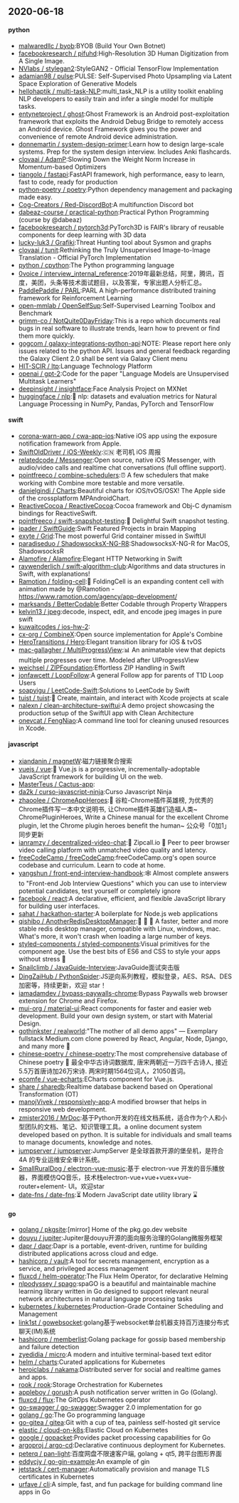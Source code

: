 ## 2020-06-18

#### python
* [malwaredllc / byob](https://github.com/malwaredllc/byob):BYOB (Build Your Own Botnet)
* [facebookresearch / pifuhd](https://github.com/facebookresearch/pifuhd):High-Resolution 3D Human Digitization from A Single Image.
* [NVlabs / stylegan2](https://github.com/NVlabs/stylegan2):StyleGAN2 - Official TensorFlow Implementation
* [adamian98 / pulse](https://github.com/adamian98/pulse):PULSE: Self-Supervised Photo Upsampling via Latent Space Exploration of Generative Models
* [hellohaptik / multi-task-NLP](https://github.com/hellohaptik/multi-task-NLP):multi_task_NLP is a utility toolkit enabling NLP developers to easily train and infer a single model for multiple tasks.
* [entynetproject / ghost](https://github.com/entynetproject/ghost):Ghost Framework is an Android post-exploitation framework that exploits the Android Debug Bridge to remotely access an Android device. Ghost Framework gives you the power and convenience of remote Android device administration.
* [donnemartin / system-design-primer](https://github.com/donnemartin/system-design-primer):Learn how to design large-scale systems. Prep for the system design interview. Includes Anki flashcards.
* [clovaai / AdamP](https://github.com/clovaai/AdamP):Slowing Down the Weight Norm Increase in Momentum-based Optimizers
* [tiangolo / fastapi](https://github.com/tiangolo/fastapi):FastAPI framework, high performance, easy to learn, fast to code, ready for production
* [python-poetry / poetry](https://github.com/python-poetry/poetry):Python dependency management and packaging made easy.
* [Cog-Creators / Red-DiscordBot](https://github.com/Cog-Creators/Red-DiscordBot):A multifunction Discord bot
* [dabeaz-course / practical-python](https://github.com/dabeaz-course/practical-python):Practical Python Programming (course by @dabeaz)
* [facebookresearch / pytorch3d](https://github.com/facebookresearch/pytorch3d):PyTorch3D is FAIR's library of reusable components for deep learning with 3D data
* [lucky-luk3 / Grafiki](https://github.com/lucky-luk3/Grafiki):Threat Hunting tool about Sysmon and graphs
* [clovaai / tunit](https://github.com/clovaai/tunit):Rethinking the Truly Unsupervised Image-to-Image Translation - Official PyTorch Implementation
* [python / cpython](https://github.com/python/cpython):The Python programming language
* [0voice / interview_internal_reference](https://github.com/0voice/interview_internal_reference):2019年最新总结，阿里，腾讯，百度，美团，头条等技术面试题目，以及答案，专家出题人分析汇总。
* [PaddlePaddle / PARL](https://github.com/PaddlePaddle/PARL):PARL A high-performance distributed training framework for Reinforcement Learning
* [open-mmlab / OpenSelfSup](https://github.com/open-mmlab/OpenSelfSup):Self-Supervised Learning Toolbox and Benchmark
* [grimm-co / NotQuite0DayFriday](https://github.com/grimm-co/NotQuite0DayFriday):This is a repo which documents real bugs in real software to illustrate trends, learn how to prevent or find them more quickly.
* [gogcom / galaxy-integrations-python-api](https://github.com/gogcom/galaxy-integrations-python-api):NOTE: Please report here only issues related to the python API. Issues and general feedback regarding the Galaxy Client 2.0 shall be sent via Galaxy Client menu
* [HIT-SCIR / ltp](https://github.com/HIT-SCIR/ltp):Language Technology Platform
* [openai / gpt-2](https://github.com/openai/gpt-2):Code for the paper "Language Models are Unsupervised Multitask Learners"
* [deepinsight / insightface](https://github.com/deepinsight/insightface):Face Analysis Project on MXNet
* [huggingface / nlp](https://github.com/huggingface/nlp):🤗
nlp: datasets and evaluation metrics for Natural Language Processing in NumPy, Pandas, PyTorch and TensorFlow

#### swift
* [corona-warn-app / cwa-app-ios](https://github.com/corona-warn-app/cwa-app-ios):Native iOS app using the exposure notification framework from Apple.
* [SwiftOldDriver / iOS-Weekly](https://github.com/SwiftOldDriver/iOS-Weekly):🇨🇳
老司机 iOS 周报
* [relatedcode / Messenger](https://github.com/relatedcode/Messenger):Open source, native iOS Messenger, with audio/video calls and realtime chat conversations (full offline support).
* [pointfreeco / combine-schedulers](https://github.com/pointfreeco/combine-schedulers):⏰
A few schedulers that make working with Combine more testable and more versatile.
* [danielgindi / Charts](https://github.com/danielgindi/Charts):Beautiful charts for iOS/tvOS/OSX! The Apple side of the crossplatform MPAndroidChart.
* [ReactiveCocoa / ReactiveCocoa](https://github.com/ReactiveCocoa/ReactiveCocoa):Cocoa framework and Obj-C dynamism bindings for ReactiveSwift.
* [pointfreeco / swift-snapshot-testing](https://github.com/pointfreeco/swift-snapshot-testing):📸
Delightful Swift snapshot testing.
* [ipader / SwiftGuide](https://github.com/ipader/SwiftGuide):Swift Featured Projects in brain Mapping
* [exyte / Grid](https://github.com/exyte/Grid):The most powerful Grid container missed in SwiftUI
* [paradiseduo / ShadowsocksX-NG-R8](https://github.com/paradiseduo/ShadowsocksX-NG-R8):ShadowsocksX-NG-R for MacOS, ShadowsocksR
* [Alamofire / Alamofire](https://github.com/Alamofire/Alamofire):Elegant HTTP Networking in Swift
* [raywenderlich / swift-algorithm-club](https://github.com/raywenderlich/swift-algorithm-club):Algorithms and data structures in Swift, with explanations!
* [Ramotion / folding-cell](https://github.com/Ramotion/folding-cell):📃
FoldingCell is an expanding content cell with animation made by @Ramotion - https://www.ramotion.com/agency/app-development/
* [marksands / BetterCodable](https://github.com/marksands/BetterCodable):Better Codable through Property Wrappers
* [kelvin13 / jpeg](https://github.com/kelvin13/jpeg):decode, inspect, edit, and encode jpeg images in pure swift
* [kuwaitcodes / ios-hw-2](https://github.com/kuwaitcodes/ios-hw-2):
* [cx-org / CombineX](https://github.com/cx-org/CombineX):Open source implementation for Apple's Combine
* [HeroTransitions / Hero](https://github.com/HeroTransitions/Hero):Elegant transition library for iOS & tvOS
* [mac-gallagher / MultiProgressView](https://github.com/mac-gallagher/MultiProgressView):📊
An animatable view that depicts multiple progresses over time. Modeled after UIProgressView
* [weichsel / ZIPFoundation](https://github.com/weichsel/ZIPFoundation):Effortless ZIP Handling in Swift
* [jonfawcett / LoopFollow](https://github.com/jonfawcett/LoopFollow):A general Follow app for parents of T1D Loop Users
* [soapyigu / LeetCode-Swift](https://github.com/soapyigu/LeetCode-Swift):Solutions to LeetCode by Swift
* [tuist / tuist](https://github.com/tuist/tuist):🚀
Create, maintain, and interact with Xcode projects at scale
* [nalexn / clean-architecture-swiftui](https://github.com/nalexn/clean-architecture-swiftui):A demo project showcasing the production setup of the SwiftUI app with Clean Architecture
* [onevcat / FengNiao](https://github.com/onevcat/FengNiao):A command line tool for cleaning unused resources in Xcode.

#### javascript
* [xiandanin / magnetW](https://github.com/xiandanin/magnetW):磁力链接聚合搜索
* [vuejs / vue](https://github.com/vuejs/vue):🖖
Vue.js is a progressive, incrementally-adoptable JavaScript framework for building UI on the web.
* [MasterTeus / Cactus-app](https://github.com/MasterTeus/Cactus-app):
* [da2k / curso-javascript-ninja](https://github.com/da2k/curso-javascript-ninja):Curso Javascript Ninja
* [zhaoolee / ChromeAppHeroes](https://github.com/zhaoolee/ChromeAppHeroes):🌈
谷粒-Chrome插件英雄榜, 为优秀的Chrome插件写一本中文说明书, 让Chrome插件英雄们造福人类~ ChromePluginHeroes, Write a Chinese manual for the excellent Chrome plugin, let the Chrome plugin heroes benefit the human~ 公众号「0加1」同步更新
* [ianramzy / decentralized-video-chat](https://github.com/ianramzy/decentralized-video-chat):🚀
Zipcall.io
🚀
Peer to peer browser video calling platform with unmatched video quality and latency.
* [freeCodeCamp / freeCodeCamp](https://github.com/freeCodeCamp/freeCodeCamp):freeCodeCamp.org's open source codebase and curriculum. Learn to code at home.
* [yangshun / front-end-interview-handbook](https://github.com/yangshun/front-end-interview-handbook):🕸
Almost complete answers to "Front-end Job Interview Questions" which you can use to interview potential candidates, test yourself or completely ignore
* [facebook / react](https://github.com/facebook/react):A declarative, efficient, and flexible JavaScript library for building user interfaces.
* [sahat / hackathon-starter](https://github.com/sahat/hackathon-starter):A boilerplate for Node.js web applications
* [qishibo / AnotherRedisDesktopManager](https://github.com/qishibo/AnotherRedisDesktopManager):🚀
🚀
🚀
A faster, better and more stable redis desktop manager, compatible with Linux, windows, mac. What's more, it won't crash when loading a large number of keys.
* [styled-components / styled-components](https://github.com/styled-components/styled-components):Visual primitives for the component age. Use the best bits of ES6 and CSS to style your apps without stress
💅
* [Snailclimb / JavaGuide-Interview](https://github.com/Snailclimb/JavaGuide-Interview):JavaGuide面试突击版
* [DingZaiHub / PythonSpider](https://github.com/DingZaiHub/PythonSpider):JS逆向系列教程，模拟登录，AES、RSA、DES加密等，持续更新，欢迎 star！
* [iamadamdev / bypass-paywalls-chrome](https://github.com/iamadamdev/bypass-paywalls-chrome):Bypass Paywalls web browser extension for Chrome and Firefox.
* [mui-org / material-ui](https://github.com/mui-org/material-ui):React components for faster and easier web development. Build your own design system, or start with Material Design.
* [gothinkster / realworld](https://github.com/gothinkster/realworld):"The mother of all demo apps" — Exemplary fullstack Medium.com clone powered by React, Angular, Node, Django, and many more
🏅
* [chinese-poetry / chinese-poetry](https://github.com/chinese-poetry/chinese-poetry):The most comprehensive database of Chinese poetry
🧶
最全中华古诗词数据库, 唐宋两朝近一万四千古诗人, 接近5.5万首唐诗加26万宋诗. 两宋时期1564位词人，21050首词。
* [ecomfe / vue-echarts](https://github.com/ecomfe/vue-echarts):ECharts component for Vue.js.
* [share / sharedb](https://github.com/share/sharedb):Realtime database backend based on Operational Transformation (OT)
* [manojVivek / responsively-app](https://github.com/manojVivek/responsively-app):A modified browser that helps in responsive web development.
* [zmister2016 / MrDoc](https://github.com/zmister2016/MrDoc):基于Python开发的在线文档系统，适合作为个人和小型团队的文档、笔记、知识管理工具。a online document system developed based on python. It is suitable for individuals and small teams to manage documents, knowledge and notes.
* [jumpserver / jumpserver](https://github.com/jumpserver/jumpserver):JumpServer 是全球首款开源的堡垒机，是符合 4A 的专业运维安全审计系统。
* [SmallRuralDog / electron-vue-music](https://github.com/SmallRuralDog/electron-vue-music):基于 electron-vue 开发的音乐播放器，界面模仿QQ音乐，技术栈electron-vue+vue+vuex+vue-router+element- UI。欢迎star
* [date-fns / date-fns](https://github.com/date-fns/date-fns):⏳
Modern JavaScript date utility library
⌛️

#### go
* [golang / pkgsite](https://github.com/golang/pkgsite):[mirror] Home of the pkg.go.dev website
* [douyu / jupiter](https://github.com/douyu/jupiter):Jupiter是douyu开源的面向服务治理的Golang微服务框架
* [dapr / dapr](https://github.com/dapr/dapr):Dapr is a portable, event-driven, runtime for building distributed applications across cloud and edge.
* [hashicorp / vault](https://github.com/hashicorp/vault):A tool for secrets management, encryption as a service, and privileged access management
* [fluxcd / helm-operator](https://github.com/fluxcd/helm-operator):The Flux Helm Operator, for declarative Helming
* [nlpodyssey / spago](https://github.com/nlpodyssey/spago):spaGO is a beautiful and maintainable machine learning library written in Go designed to support relevant neural network architectures in natural language processing tasks
* [kubernetes / kubernetes](https://github.com/kubernetes/kubernetes):Production-Grade Container Scheduling and Management
* [link1st / gowebsocket](https://github.com/link1st/gowebsocket):golang基于websocket单台机器支持百万连接分布式聊天(IM)系统
* [hashicorp / memberlist](https://github.com/hashicorp/memberlist):Golang package for gossip based membership and failure detection
* [zyedidia / micro](https://github.com/zyedidia/micro):A modern and intuitive terminal-based text editor
* [helm / charts](https://github.com/helm/charts):Curated applications for Kubernetes
* [heroiclabs / nakama](https://github.com/heroiclabs/nakama):Distributed server for social and realtime games and apps.
* [rook / rook](https://github.com/rook/rook):Storage Orchestration for Kubernetes
* [appleboy / gorush](https://github.com/appleboy/gorush):A push notification server written in Go (Golang).
* [fluxcd / flux](https://github.com/fluxcd/flux):The GitOps Kubernetes operator
* [go-swagger / go-swagger](https://github.com/go-swagger/go-swagger):Swagger 2.0 implementation for go
* [golang / go](https://github.com/golang/go):The Go programming language
* [go-gitea / gitea](https://github.com/go-gitea/gitea):Git with a cup of tea, painless self-hosted git service
* [elastic / cloud-on-k8s](https://github.com/elastic/cloud-on-k8s):Elastic Cloud on Kubernetes
* [google / gopacket](https://github.com/google/gopacket):Provides packet processing capabilities for Go
* [argoproj / argo-cd](https://github.com/argoproj/argo-cd):Declarative continuous deployment for Kubernetes.
* [peterq / pan-light](https://github.com/peterq/pan-light):百度网盘不限速客户端, golang + qt5, 跨平台图形界面
* [eddycjy / go-gin-example](https://github.com/eddycjy/go-gin-example):An example of gin
* [jetstack / cert-manager](https://github.com/jetstack/cert-manager):Automatically provision and manage TLS certificates in Kubernetes
* [urfave / cli](https://github.com/urfave/cli):A simple, fast, and fun package for building command line apps in Go
